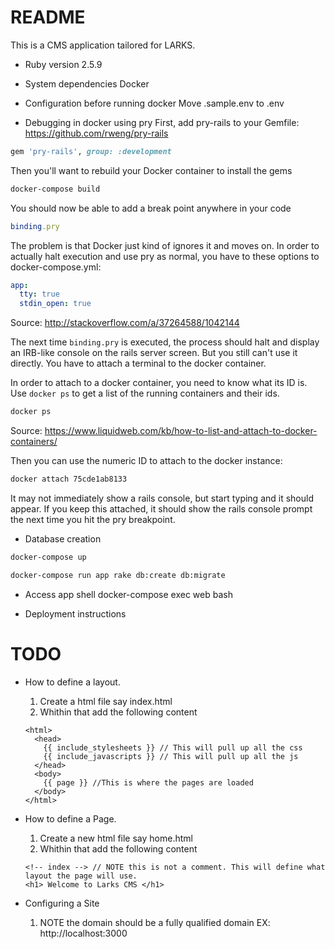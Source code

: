 # README

This is a CMS application tailored for LARKS.

* Ruby version
2.5.9

* System dependencies
Docker

* Configuration before running docker
  Move .sample.env to .env

* Debugging in docker using pry
First, add pry-rails to your Gemfile:  
https://github.com/rweng/pry-rails

```ruby
gem 'pry-rails', group: :development
```

Then you'll want to rebuild your Docker container to install the gems

```sh
docker-compose build
```

You should now be able to add a break point anywhere in your code

```ruby
binding.pry
```

The problem is that Docker just kind of ignores it and moves on. In order to actually halt execution and use pry as normal, you have to these options to docker-compose.yml:

```yaml
app:
  tty: true
  stdin_open: true
```

Source: http://stackoverflow.com/a/37264588/1042144

The next time `binding.pry` is executed, the process should halt and display an IRB-like console on the rails server screen. But you still can't use it directly. You have to attach a terminal to the docker container.

In order to attach to a docker container, you need to know what its ID is. Use `docker ps` to get a list of the running containers and their ids.

```sh
docker ps
```

Source: https://www.liquidweb.com/kb/how-to-list-and-attach-to-docker-containers/

Then you can use the numeric ID to attach to the docker instance:

```sh
docker attach 75cde1ab8133
```

It may not immediately show a rails console, but start typing and it should appear. If you keep this attached, it should show the rails console prompt the next time you hit the pry breakpoint.


* Database creation
```sh
docker-compose up

docker-compose run app rake db:create db:migrate
```

* Access app shell
docker-compose exec web bash

* Deployment instructions
# TODO

* How to define a layout.
  1. Create a html file say index.html
  2. Whithin that add the following content
    ```
    <html>
      <head>
        {{ include_stylesheets }} // This will pull up all the css
        {{ include_javascripts }} // This will pull up all the js
      </head>
      <body>
        {{ page }} //This is where the pages are loaded
      </body>
    </html>
    ```
* How to define a Page.
  1. Create a new html file say home.html
  2. Whithin that add the following content
    ```
    <!-- index --> // NOTE this is not a comment. This will define what layout the page will use.
    <h1> Welcome to Larks CMS </h1>
    ```

* Configuring a Site
  1. NOTE the domain should be a fully qualified domain 
     EX: http://localhost:3000

